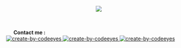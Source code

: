 

<p align="center">                                
<img src="https://readme-typing-svg.herokuapp.com/?font=Roboto&weight=900&size=40=true&vCenter=true&width=500&height=70&duration=4000&color=B3B3B3&lines=Hi+There!;+I'm+Code+Eyes;Welcome+to+my+github">
</p>



<br>

</hr>



<br style="margin:20px">
<b style="margin:20px"> Contact me :</b>
</br>



<a href="https://web.telegram.org/a/#7051857497">
<img border="0" alt="create-by-codeeyes" src="https://img.icons8.com/?size=50&id=jZ1z64hEYYLW&format=png&color=000000">
</a>

<a href="https://web.telegram.org/a/#7051857497">
<img border="0" alt="create-by-codeeyes" src="https://img.icons8.com/?size=50&id=cHNRcWMI2bLJ&format=png&color=000000">
</a>

<a href="https://web.telegram.org/a/#7051857497">
<img border="0" alt="create-by-codeeyes" src="https://img.icons8.com/?size=50&id=80349&format=png&color=000000">
</a>
